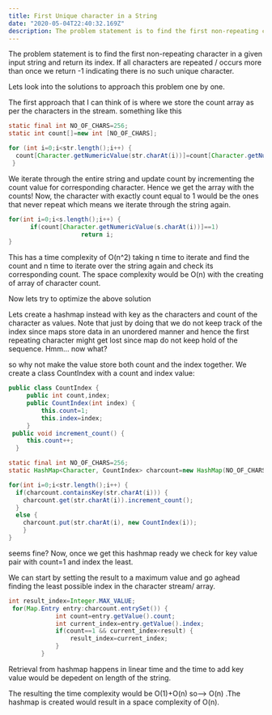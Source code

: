 ```yaml
---
title: First Unique character in a String
date: "2020-05-04T22:40:32.169Z"
description: The problem statement is to find the first non-repeating character in a given input string and return its index. If all characters are repeated / occurs more than once we return -1 indicating there is no such unique character.
---
```


The problem statement is to find the first non-repeating character in a given input string and return its index. If all characters are repeated / occurs more than once we return -1 indicating there is no such unique character.

Lets look into the solutions to approach this problem one by one.

The first approach that I can think of is where we store the count array as per the characters in the stream. something like this

```java
static final int NO_OF_CHARS=256;
static int count[]=new int [NO_OF_CHARS];
```

```java
for (int i=0;i<str.length();i++) {
  count[Character.getNumericValue(str.charAt(i))]=count[Character.getNumericValue(str.charAt(i))]+1;
 }
```

We iterate through the entire string and update count by incrementing the count value for corresponding character. Hence we get the array with the counts! Now, the character with exactly count equal to 1 would be the ones that never repeat which means we iterate through the string again.

```java
for(int i=0;i<s.length();i++) {
      if(count[Character.getNumericValue(s.charAt(i))]==1)
                    return i;
}
```

This has a time complexity of O(n^2) taking n time to iterate and find the count and n time to iterate over the string again and check its corresponding count. The space complexity would be O(n) with the creating of array of character count.

Now lets try to optimize the above solution

Lets create a hashmap instead with key as the characters and count of the character as values. Note that just by doing that we do not keep track of the index since maps store data in an unordered manner and hence the first repeating character might get lost since map do not keep hold of the sequence. Hmm… now what?

so why not make the value store both count and the index together. We create a class CountIndex with a count and index value:

```java
public class CountIndex {
     public int count,index;
     public CountIndex(int index) {
         this.count=1;
         this.index=index;
     }
 public void increment_count() {
     this.count++;
  }

static final int NO_OF_CHARS=256;
static HashMap<Character, CountIndex> charcount=new HashMap(NO_OF_CHARS);

for(int i=0;i<str.length();i++) {
  if(charcount.containsKey(str.charAt(i))) {
    charcount.get(str.charAt(i)).increment_count();
  }
  else {
    charcount.put(str.charAt(i), new CountIndex(i));
    }
}
```

seems fine? Now, once we get this hashmap ready we check for key value pair with count=1 and index the least.

We can start by setting the result to a maximum value and go aghead finding the least possible index in the character stream/ array.

```java
int result_index=Integer.MAX_VALUE;
 for(Map.Entry entry:charcount.entrySet()) {
             int count=entry.getValue().count;
             int current_index=entry.getValue().index;
             if(count==1 && current_index<result) {
                 result_index=current_index;
             }
         }
```

Retrieval from hashmap happens in linear time and the time to add key value would be depedent on length of the string.

The resulting the time complexity would be O(1)+O(n) so–> O(n) .The hashmap is created would result in a space complexity of O(n).
